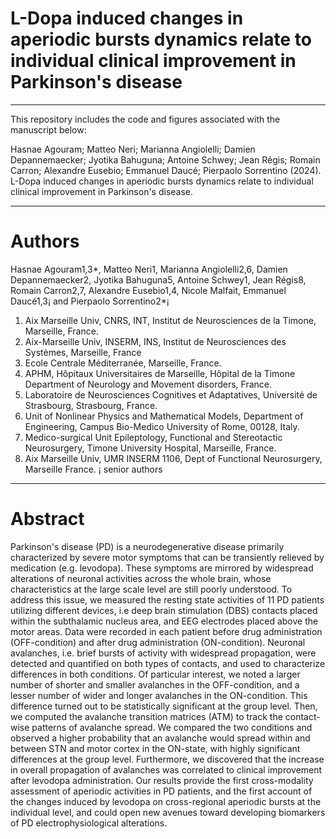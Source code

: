 # L-Dopa induced changes in aperiodic bursts dynamics relate to individual clinical improvement in Parkinson's disease

---

This repository includes the code and figures associated with the manuscript below:

Hasnae Agouram; Matteo Neri; Marianna Angiolelli; Damien Depannemaecker; Jyotika Bahuguna; Antoine Schwey; Jean Régis; Romain Carron; Alexandre Eusebio; Emmanuel Daucé; Pierpaolo Sorrentino (2024). L-Dopa induced changes in aperiodic bursts dynamics relate to individual clinical improvement in Parkinson's disease.

---

# Authors
Hasnae Agouram1,3*, Matteo Neri1, Marianna Angiolelli2,6, Damien Depannemaecker2, Jyotika Bahuguna5, Antoine Schwey1, Jean Régis8, Romain Carron2,7, Alexandre Eusebio1,4, Nicole Malfait, Emmanuel Daucé1,3¡  and Pierpaolo Sorrentino2*¡ 


1. Aix Marseille Univ, CNRS, INT, Institut de Neurosciences de la Timone, Marseille, France.
2. Aix-Marseille Univ, INSERM, INS, Institut de Neurosciences des Systèmes, Marseille, France
3. Ecole Centrale Méditerranée, Marseille, France. 	 	
4. APHM, Hôpitaux Universitaires de Marseille, Hôpital de la Timone Department of Neurology and Movement disorders, France.
5. Laboratoire de Neurosciences Cognitives et Adaptatives, Université de Strasbourg, Strasbourg, France.
6. Unit of Nonlinear Physics and Mathematical Models, Department of Engineering, Campus Bio-Medico University of Rome, 00128, Italy.
7. Medico-surgical Unit Epileptology, Functional and Stereotactic Neurosurgery, Timone University Hospital, Marseille, France.
8. Aix Marseille Univ, UMR INSERM 1106, Dept of Functional Neurosurgery, Marseille France.
¡ senior authors

---

# Abstract
Parkinson's disease (PD) is a neurodegenerative disease primarily characterized by severe motor symptoms that can be transiently relieved by medication (e.g. levodopa). These symptoms are mirrored by widespread alterations of neuronal activities across the whole brain, whose characteristics at the large scale level are still poorly understood. To address this issue, we measured the resting state activities of 11 PD patients utilizing different devices, i.e deep brain stimulation (DBS) contacts placed within the subthalamic nucleus area, and EEG electrodes placed above the motor areas. Data were recorded in each patient before drug administration (OFF-condition) and after drug administration (ON-condition). Neuronal avalanches, i.e. brief bursts of activity with widespread propagation, were detected and quantified on both types of contacts, and used to characterize differences in both conditions. Of particular interest, we noted a larger number of shorter and smaller avalanches in the OFF-condition, and a lesser number of wider and longer avalanches in the ON-condition. This difference turned out to be statistically significant at the group level. Then, we computed the avalanche transition matrices (ATM) to track the contact-wise patterns of avalanche spread. We compared the two conditions and observed a higher probability that an avalanche would spread within and between STN and motor cortex in the ON-state, with highly significant differences at the group level. Furthermore, we discovered that the increase in overall propagation of avalanches was correlated to clinical improvement after levodopa administration. Our results provide the first cross-modality assessment of aperiodic activities in PD patients, and the first account of the changes induced by levodopa on cross-regional aperiodic bursts at the individual level, and could open new avenues toward developing biomarkers of PD electrophysiological alterations.

